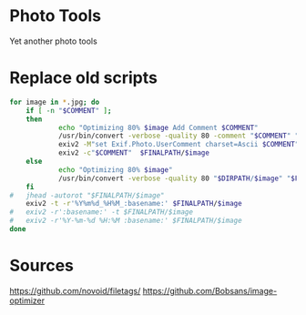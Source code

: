 # Photo Tools
Yet another photo tools


# Replace old scripts

``` bash
for image in *.jpg; do
    if [ -n "$COMMENT" ]; 
	then
    	  	echo "Optimizing 80% $image Add Comment $COMMENT"
    		/usr/bin/convert -verbose -quality 80 -comment "$COMMENT" "$DIRPATH/$image" "$FINALPATH/$image"
   		    exiv2 -M"set Exif.Photo.UserComment charset=Ascii $COMMENT" "$FINALPATH/$image"
	        exiv2 -c"$COMMENT"  $FINALPATH/$image
	else
    	  	echo "Optimizing 80% $image"
    		/usr/bin/convert -verbose -quality 80 "$DIRPATH/$image" "$FINALPATH/$image"
	fi
#   jhead -autorot "$FINALPATH/$image"
   	exiv2 -t -r'%Y%m%d_%H%M_:basename:' $FINALPATH/$image
#   exiv2 -r':basename:' -t $FINALPATH/$image
#   exiv2 -r'%Y-%m-%d %H:%M :basename:' $FINALPATH/$image
done
```



# Sources
https://github.com/novoid/filetags/
https://github.com/Bobsans/image-optimizer